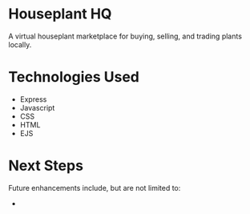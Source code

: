 # Houseplant HQ
A virtual houseplant marketplace for buying, selling, and trading plants locally. 

# Technologies Used
- Express
- Javascript
- CSS 
- HTML
- EJS

# Next Steps
Future enhancements include, but are not limited to: 

- 